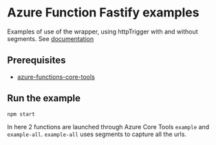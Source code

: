 # Azure Function Fastify examples

Examples of use of the wrapper, using httpTrigger with and without segments. See [documentation](https://docs.microsoft.com/en-US/azure/azure-functions/functions-bindings-http-webhook-trigger?tabs=csharp#customize-the-http-endpoint)

## Prerequisites

- [azure-functions-core-tools](https://www.npmjs.com/package/azure-functions-core-tools)

## Run the example

```
npm start
```

In here 2 functions are launched through Azure Core Tools `example` and `example-all`. `example-all` uses segments to capture all the urls.
